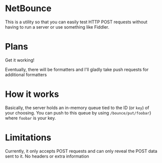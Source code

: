 # NetBounce

This is a utility so that you can easily test HTTP POST requests without having to run a server or use something like Fiddler. 

# Plans

Get it working!

Eventually, there will be formatters and I'll gladly take push requests for additional formatters

# How it works

Basically, the server holds an in-memory queue tied to the ID (or `key`) of your choosing. You can push to this queue by using `/bounce/put/foobar`} where `foobar` is your key. 

# Limitations

Currently, it only accepts POST requests and can only reveal the POST data sent to it. No headers or extra information